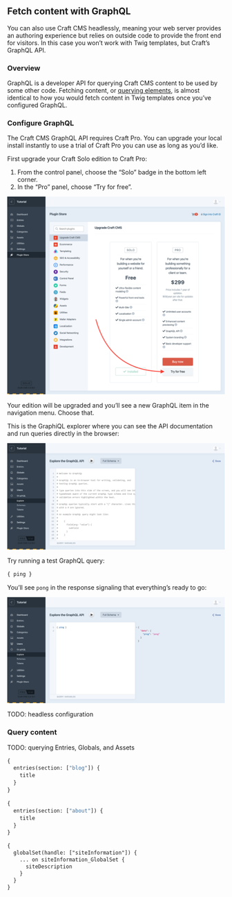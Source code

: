 ## Fetch content with GraphQL

You can also use Craft CMS headlessly, meaning your web server provides an authoring experience but relies on outside code to provide the front end for visitors. In this case you won’t work with Twig templates, but Craft’s GraphQL API.

### Overview

GraphQL is a developer API for querying Craft CMS content to be used by some other code. Fetching content, or [querying elements](https://docs.craftcms.com/v3/dev/element-queries/), is almost identical to how you would fetch content in Twig templates once you’ve configured GraphQL.

### Configure GraphQL

The Craft CMS GraphQL API requires Craft Pro. You can upgrade your local install instantly to use a trial of Craft Pro you can use as long as you’d like.

First upgrade your Craft Solo edition to Craft Pro:

1. From the control panel, choose the “Solo” badge in the bottom left corner.
2. In the “Pro” panel, choose “Try for free”.

<BrowserShot url="https://localhost:8080/admin/plugin-store/upgrade-craft" :link="false" caption="Upgrading from Solo to Pro.">
<img src="../../images/tutorial-upgrade-pro.png" alt="Screenshot of plugin store upgrading to Craft Pro trial" />
</BrowserShot>

Your edition will be upgraded and you’ll see a new GraphQL item in the navigation menu. Choose that.

This is the GraphiQL explorer where you can see the API documentation and run queries directly in the browser:

<BrowserShot url="https://localhost:8080/admin/graphql" :link="false" caption="The GraphiQL explorer.">
<img src="../../images/tutorial-graphql.png" alt="Screenshot of GraphiQL" />
</BrowserShot>

Try running a test GraphQL query:

```graphql
{ ping }
```

You’ll see `pong` in the response signaling that everything’s ready to go:

<BrowserShot url="https://localhost:8080/admin/graphql?query=%7B%20ping%20%7D%0A" :link="false" caption="It’s working!">
<img src="../../images/tutorial-graphql-ping.png" alt="Screenshot of GraphiQL with simple query and response" />
</BrowserShot>

TODO: headless configuration

### Query content

TODO: querying Entries, Globals, and Assets

```graphql
{
  entries(section: ["blog"]) {
    title
  }
}
```

```graphql
{
  entries(section: ["about"]) {
    title
  }
}
```

```
{
  globalSet(handle: ["siteInformation"]) {
    ... on siteInformation_GlobalSet {
      siteDescription
    }
  }
}
```
